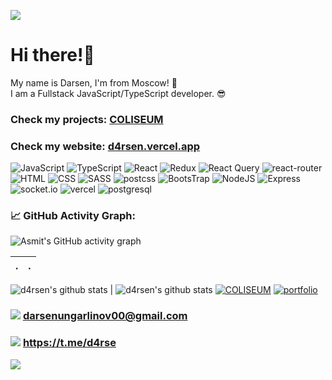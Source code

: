 ![](./assets/rinnegan.gif)
# Hi there!🤘

My name is Darsen, I'm from Moscow! 🙈 <br />
I am a Fullstack JavaScript/TypeScript developer. 😎 <br />

### Check my projects: [COLISEUM](https://coliseum-game.vercel.app/home)
### Check my website: [d4rsen.vercel.app](https://d4rsen.vercel.app/)


![JavaScript](https://img.shields.io/badge/JavaScript-20232A?style=for-the-badge&logo=javascript)
![TypeScript](https://img.shields.io/badge/TypeScript-20232A?style=for-the-badge&logo=typescript)
![React](https://img.shields.io/badge/React-20232A?style=for-the-badge&logo=react)
![Redux](https://img.shields.io/badge/Redux-20232A?style=for-the-badge&logo=redux&logoColor=7749BD)
![React Query](https://img.shields.io/badge/ReactQuery-20232A?style=for-the-badge&logo=reactquery)
![react-router](https://img.shields.io/badge/React_Router-20232A?style=for-the-badge&logo=react-router)
![HTML](https://img.shields.io/badge/HTML5-20232A?style=for-the-badge&logo=html5)
![CSS](https://img.shields.io/badge/CSS3-20232A?style=for-the-badge&logo=css3&logoColor=369AD6)
![SASS](https://img.shields.io/badge/Sass-20232A?style=for-the-badge&logo=sass)
![postcss](https://img.shields.io/badge/postcss-20232A?style=for-the-badge&logo=postcss&logoColor=DD3A0A)
![BootsTrap](https://img.shields.io/badge/Bootstrap-20232A?style=for-the-badge&logo=bootstrap)
![NodeJS](https://img.shields.io/badge/node.js-20232A?style=for-the-badge&logo=node.js)
![Express](https://img.shields.io/badge/express.js-20232A?style=for-the-badge&logo=express)
![socket.io](https://img.shields.io/badge/socket.io-20232A?style=for-the-badge&logo=socket.io)
![vercel](https://img.shields.io/badge/vercel-20232A?style=for-the-badge&logo=vercel)
![postgresql](https://img.shields.io/badge/postgresql-20232A?style=for-the-badge&logo=postgresql)


### 📈 GitHub Activity Graph:
![Asmit's GitHub activity graph](https://activity-graph.herokuapp.com/graph?username=d4rsen&hide_border=true&theme=redical)

 . | .
--- | --- 
![d4rsen's github stats](https://github-readme-stats.vercel.app/api?username=d4rsen&show_icons=true&theme=radical&include_all_commits=true)
| ![d4rsen's github stats](https://github-readme-stats.vercel.app/api/top-langs/?username=d4rsen&theme=radical&layout=compact)
[![COLISEUM](https://github-readme-stats.vercel.app/api/pin/?username=d4rsen&repo=Coliseum&theme=radical&show_owner=true)](https://github.com/d4rsen/Coliseum)
[![portfolio](https://github-readme-stats.vercel.app/api/pin/?username=d4rsen&repo=d4rsen-portfolio&theme=radical&show_owner=true)](https://github.com/d4rsen/d4rsen-portfolio)

### ![](https://img.shields.io/badge/Gmail-D14836?style=for-the-badge&logo=gmail&logoColor=white)     darsenungarlinov00@gmail.com
### ![](https://img.shields.io/badge/Telegram-2CA5E0?style=for-the-badge&logo=telegram&logoColor=white)     https://t.me/d4rse

![](https://visitor-badge.glitch.me/badge?page_id=d4rsen)
